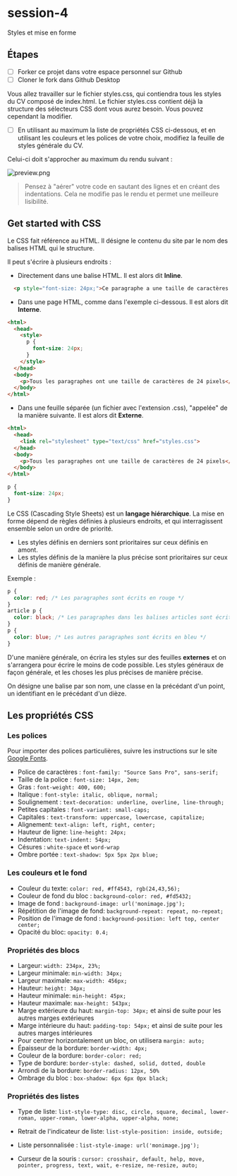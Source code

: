 # session-4
Styles et mise en forme

## Étapes

- [ ] Forker ce projet dans votre espace personnel sur Github
- [ ] Cloner le fork dans Github Desktop

Vous allez travailler sur le fichier styles.css, qui contiendra tous les styles du CV composé de index.html. Le fichier styles.css contient déjà la structure des sélecteurs CSS dont vous aurez besoin. Vous pouvez cependant la modifier.

- [ ] En utilisant au maximum la liste de propriétés CSS ci-dessous, et en utilisant les couleurs et les polices de votre choix, modifiez la feuille de styles générale du CV.

Celui-ci doit s'approcher au maximum du rendu suivant : 

![preview.png](preview.png)

> Pensez à "aérer" votre code en sautant des lignes et en créant des indentations. Cela ne modifie pas le rendu et permet une meilleure lisibilité.

## Get started with CSS

Le CSS fait référence au HTML. Il désigne le contenu du site par le nom des balises HTML qui le structure.

Il peut s'écrire à plusieurs endroits : 

- Directement dans une balise HTML. Il est alors dit **Inline**. 
```html
  <p style="font-size: 24px;">Ce paragraphe a une taille de caractères de 24 pixels</p>
```
- Dans une page HTML, comme dans l'exemple ci-dessous. Il est alors dit **Interne**. 
```html
<html>
  <head>
    <style>
      p {
        font-size: 24px;
      }
    </style>
  </head>
  <body>
    <p>Tous les paragraphes ont une taille de caractères de 24 pixels</p>
  </body>
</html>
```
- Dans une feuille séparée (un fichier avec l'extension .css), "appelée" de la manière suivante. Il est alors dit **Externe**.
```html
<html>
  <head>
    <link rel="stylesheet" type="text/css" href="styles.css">
  </head>
  <body>
    <p>Tous les paragraphes ont une taille de caractères de 24 pixels</p>
  </body>
</html>
```
```css
p {
  font-size: 24px;
}
```

Le CSS (Cascading Style Sheets) est un **langage hiérarchique**. La mise en forme dépend de règles définies à plusieurs endroits, et qui interragissent ensemble selon un ordre de priorité.
- Les styles définis en derniers sont prioritaires sur ceux définis en amont.
- Les styles définis de la manière la plus précise sont prioritaires sur ceux définis de manière générale.
   
Exemple : 

```css
p {
  color: red; /* Les paragraphes sont écrits en rouge */
}
article p {
  color: black; /* Les paragraphes dans les balises articles sont écrits en noir */
}
p {
  color: blue; /* Les autres paragraphes sont écrits en bleu */
}
```

D'une manière générale, on écrira les styles sur des feuilles **externes** et on s'arrangera pour écrire le moins de code possible. Les styles généraux de façon générale, et les choses les plus précises de manière précise.

On désigne une balise par son nom, une classe en la précédant d'un point, un identifiant en le précédant d'un dièze.

## Les propriétés CSS

### Les polices

Pour importer des polices particulières, suivre les instructions sur le site [Google Fonts](https://fonts.google.com/).

- Police de caractères : `font-family: "Source Sans Pro", sans-serif;`
- Taille de la police : `font-size: 14px, 2em;`
- Gras : `font-weight: 400, 600;`
- Italique : `font-style: italic, oblique, normal;`
- Soulignement : `text-decoration: underline, overline, line-through;`
- Petites capitales : `font-variant: small-caps;`
- Capitales : `text-transform: uppercase, lowercase, capitalize;`
- Alignement: `text-align: left, right, center;`
- Hauteur de ligne: `line-height: 24px;`
- Indentation: `text-indent: 54px;`
- Césures : `white-space` et `word-wrap`
- Ombre portée : `text-shadow: 5px 5px 2px blue;`

### Les couleurs et le fond

- Couleur du texte: `color: red, #ff4543, rgb(24,43,56);`
- Couleur de fond du bloc : `background-color: red, #fd5432;`
- Image de fond : `background-image: url('monimage.jpg');`
- Répétition de l'image de fond: `background-repeat: repeat, no-repeat;`
- Position de l'image de fond : `background-position: left top, center center;`
- Opacité du bloc: `opacity: 0.4;`

### Propriétés des blocs

- Largeur: `width: 234px, 23%;`
- Largeur minimale: `min-width: 34px;`
- Largeur maximale: `max-width: 456px;`
- Hauteur: `height: 34px;`
- Hauteur minimale: `min-height: 45px;`
- Hauteur maximale: `max-height: 543px;`
- Marge extérieure du haut: `margin-top: 34px;` et ainsi de suite pour les autres marges extérieures
- Marge intérieure du haut: `padding-top: 54px;` et ainsi de suite pour les autres marges intérieures
- Pour centrer horizontalement un bloc, on utilisera `margin: auto;`
- Épaisseur de la bordure: `border-width: 4px;`
- Couleur de la bordure: `border-color: red;`
- Type de bordure: `border-style: dashed, solid, dotted, double`
- Arrondi de la bordure: `border-radius: 12px, 50%`
- Ombrage du bloc : `box-shadow: 6px 6px 0px black;`

### Propriétés des listes

- Type de liste: `list-style-type: disc, circle, square, decimal, lower-roman, upper-roman, lower-alpha, upper-alpha, none;`
- Retrait de l'indicateur de liste: `list-style-position: inside, outside;`
- Liste personnalisée : `list-style-image: url('monimage.jpg');`

- Curseur de la souris : `cursor: crosshair, default, help, move, pointer, progress, text, wait, e-resize, ne-resize, auto;`
